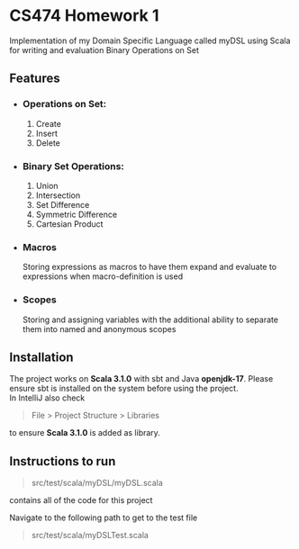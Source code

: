 # CS474 Homework 1

Implementation of my Domain Specific Language called myDSL using Scala for writing and evaluation Binary Operations on Set

## Features

- ### Operations on Set:

  1. Create
  2. Insert
  3. Delete

- ### Binary Set Operations:

  1. Union
  2. Intersection
  3. Set Difference
  4. Symmetric Difference
  5. Cartesian Product

- ### Macros
  Storing expressions as macros to have them expand and evaluate to expressions when macro-definition is used
- ### Scopes
  Storing and assigning variables with the additional ability to separate them into named and anonymous scopes

## Installation

The project works on **Scala 3.1.0** with sbt and Java **openjdk-17**.
Please ensure sbt is installed on the system before using the project.\
In IntelliJ also check

> File > Project Structure > Libraries

to ensure **Scala 3.1.0** is added as library.

## Instructions to run

> src/test/scala/myDSL/myDSL.scala

contains all of the code for this project

Navigate to the following path to get to the test file

> src/test/scala/myDSLTest.scala
